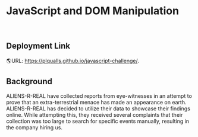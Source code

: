 <html>
<h1> JavaScript and DOM Manipulation</h1>
<br>
<h2>Deployment Link</h2>

:earth_americas:URL: https://plqualls.github.io/javascript-challenge/.

<h2>Background</h2>
<p> ALIENS-R-REAL have collected reports from eye-witnesses in an attempt to prove that an extra-terrestrial menace has made an appearance on earth.  ALIENS-R-REAL has decided to utilize their data to showcase their findings online.  While attempting this, they received several complaints that their collection was too large to search for specific events manually, resulting in the company hiring us. </p>


 